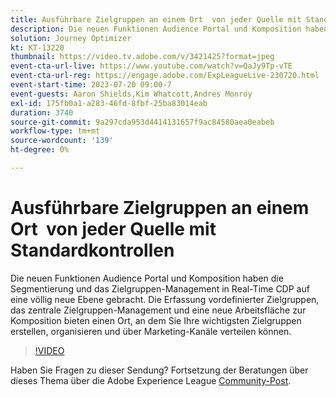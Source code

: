 ```yaml
---
title: Ausführbare Zielgruppen an einem Ort ​ von jeder Quelle mit Standardkontrollen
description: Die neuen Funktionen Audience Portal und Komposition haben die Segmentierung und das Zielgruppen-Management in Real-Time CDP auf eine völlig neue Ebene gebracht. Die Erfassung vordefinierter Zielgruppen, das zentrale Zielgruppen-Management und eine neue Arbeitsfläche zur Komposition bieten einen Ort, an dem Sie Ihre wichtigsten Zielgruppen erstellen, organisieren und über Marketing-Kanäle verteilen können.
solution: Journey Optimizer
kt: KT-13220
thumbnail: https://video.tv.adobe.com/v/3421425?format=jpeg
event-cta-url-live: https://www.youtube.com/watch?v=QaJy9Tp-vTE
event-cta-url-reg: https://engage.adobe.com/ExpLeagueLive-230720.html
event-start-time: 2023-07-20 09:00-7
event-guests: Aaron Shields,Kim Whatcott,Andres Monroy
exl-id: 175fb0a1-a283-46fd-8fbf-25ba83014eab
duration: 3740
source-git-commit: 9a297cda953d4414131657f9ac84580aea0eabeb
workflow-type: tm+mt
source-wordcount: '139'
ht-degree: 0%

---
```


# Ausführbare Zielgruppen an einem Ort &#x200B; von jeder Quelle mit Standardkontrollen

Die neuen Funktionen Audience Portal und Komposition haben die Segmentierung und das Zielgruppen-Management in Real-Time CDP auf eine völlig neue Ebene gebracht. Die Erfassung vordefinierter Zielgruppen, das zentrale Zielgruppen-Management und eine neue Arbeitsfläche zur Komposition bieten einen Ort, an dem Sie Ihre wichtigsten Zielgruppen erstellen, organisieren und über Marketing-Kanäle verteilen können.

>[!VIDEO](https://video.tv.adobe.com/v/3421425/?quality=12&learn=on)

Haben Sie Fragen zu dieser Sendung? Fortsetzung der Beratungen über dieses Thema über die Adobe Experience League [Community-Post](https://experienceleaguecommunities.adobe.com/t5/adobe-experience-platform/experience-league-live-post-session-discussion-actionable/m-p/607073#M366).
